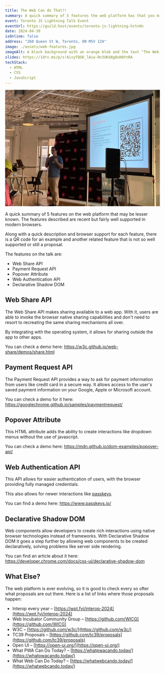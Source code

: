 ```yaml
---
title: The Web Can do That?!
summary: A quick summary of 5 features the web platform has that you might not know about.
event: Toronto JS Lightning Talk Event
eventUrl: https://guild.host/events/toronto-js-lightning-hctn0n
date: 2024-04-30
isOnline: false
address: "260 Queen St W, Toronto, ON M5V 1Z4"
image: ./assets/web-features.jpg
imageAlt: A black background with an orange blob and the text "The Web Can do That?!" in beige.
slides: https://1drv.ms/p/s!AivyfQGK_lAiw-Rn3UKdAgOuH8YnRA
techStack:
  - HTML
  - CSS
  - JavaScript
---
```


![A picture of me talking to a microphone in front or a slide projection. The slide title read "Popover Attribute".](./assets/IMG_2978.jpg)

A quick summary of 5 features on the web platform that may be lesser known. The features described are recent but fairly well supported in modern browsers.

Along with a quick description and browser support for each feature, there is a QR code for an example and another related feature that is not so well supported or still a proposal.

The features on the talk are:

- Web Share API
- Payment Request API
- Popover Attribute
- Web Authentication API
- Declarative Shadow DOM

## Web Share API

The Web Share API makes sharing available to a web app. With it, users are able to invoke the browser native sharing capabilities and don't need to resort to recreating the same sharing mechanisms all over.

By integrating with the operating system, it allows for sharing outside the app to other apps.

You can check a demo here: https://w3c.github.io/web-share/demos/share.html

## Payment Request API

The Payment Request API provides a way to ask for payment information from users like credit card in a secure way. It allows access to the user's saved payment information on your Google, Apple or Microsoft account.

You can check a demo for it here: https://googlechrome.github.io/samples/paymentrequest/

## Popover Attribute

This HTML attribute adds the ability to create interactions like dropdown menus without the use of javascript.

You can check a demo here: https://mdn.github.io/dom-examples/popover-api/

## Web Authentication API

This API allows for easier authentication of users, with the browser providing fully managed credentials.

This also allows for newer interactions like [passkeys](https://www.future.1password.com/passkeys/).

You can find a demo here: https://www.passkeys.io/

## Declarative Shadow DOM

Web components allow developers to create rich interactions using native browser technologies instead of frameworks. With Declarative Shadow DOM it goes a step further by allowing web components to be created declaratively, solving problems like server side rendering.

You can find an article about it here: https://developer.chrome.com/docs/css-ui/declarative-shadow-dom

## What Else?

The web platform is ever evolving, so it is good to check every so ofter what proposals are out there. Here is a list of links where those proposals happen:

- Interop every year – [https://wpt.fyi/interop-2024](https://wpt.fyi/interop-2024)
- Web Incubator Community Group – [https://github.com/WICG](https://github.com/WICG)
- W3C – [https://github.com/w3c/](https://github.com/w3c/)
- TC39 Proposals – [https://github.com/tc39/proposals](https://github.com/tc39/proposals)
- Open UI – [https://open-ui.org/](https://open-ui.org/)
- What PWA Can Do Today? – [https://whatpwacando.today/](https://whatpwacando.today/)
- What Web Can Do Today? – [https://whatwebcando.today/](https://whatwebcando.today/)
